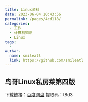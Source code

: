 ```yaml
---
title: Linux资料
date: 2023-06-04 10:43:56
permalink: /pages/4cd118/
categories:
  - 工作
  - 计算机知识
  - Linux
tags:
  - 
author: 
  name: smileatl
  link: https://github.com/smileatl
---
```


## 鸟哥Linux私房菜第四版

下载链接：[百度网盘](https://pan.baidu.com/s/1bwn6EfnydZttmlVNxx4WxQ?pwd=t8d3) 
提取码：t8d3

